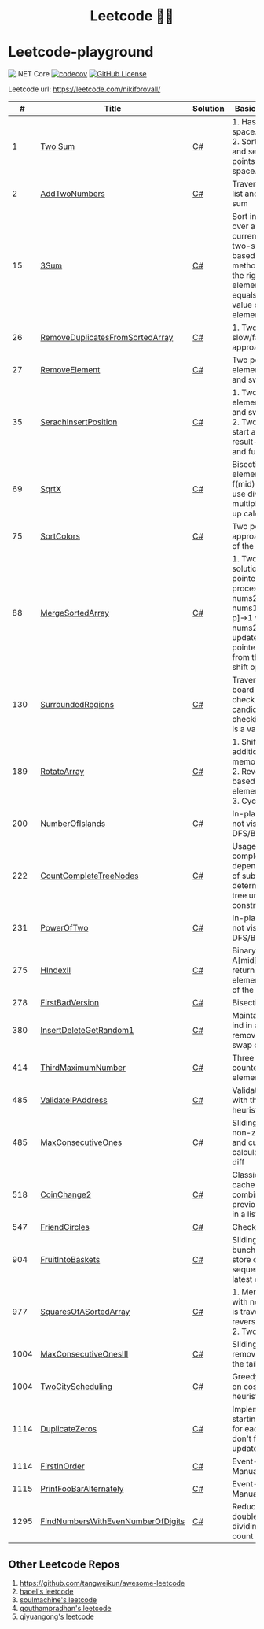 <h1 align="center">
  Leetcode 👨‍💻
</h1>

# Leetcode-playground

![.NET Core](https://github.com/NikiforovAll/leetcode-playground/workflows/.NET%20Core/badge.svg)
[![codecov](https://codecov.io/gh/NikiforovAll/leetcode-playground/branch/master/graph/badge.svg)](https://codecov.io/gh/NikiforovAll/leetcode-playground-template)
[![GitHub License](https://img.shields.io/github/license/nikiforovall/leetcode-playground)](./LICENSE.md)

Leetcode url: <https://leetcode.com/nikiforovall/>

| # | Title | Solution | Basic idea (One line) |
|---| ----- | -------- | --------------------- |
| 1 | [Two Sum](https://leetcode.com/problems/two-sum/) | [C#](https://github.com/NikiforovAll/leetcode-playground/blob/master/src/LeetCodeSolutions/1.two-sum.cs) | 1. Hash O(n) and O(n) space.<br/>2. Sort O(n * log n) and search with two points O(n) and O(1) space.|
| 2 | [AddTwoNumbers](https://leetcode.com/problems/add-two-numbers/) | [C#](https://github.com/NikiforovAll/leetcode-playground/blob/master/src/LeetCodeSolutions/2.add-two-numbers.cs) | Traverse single-linked list and do modulo 10 sum |
| 15 | [3Sum](https://leetcode.com/problems/3sum/) | [C#](https://github.com/NikiforovAll/leetcode-playground/blob/master/src/LeetCodeSolutions/15.3-sum.cs) | Sort initial array, loop over array and pick current element, solve two-sum problem based on two pointers method for array to the right of current element with *target* equals to negated value of current element|
| 26 | [RemoveDuplicatesFromSortedArray](https://leetcode.com/articles/remove-duplicates-from-sorted-array/) | [C#](https://github.com/NikiforovAll/leetcode-playground/blob/master/src/LeetCodeSolutions/26.remove-duplicates-from-sorted-array.cs) | 1. Two pointers, slow/fast runner approach |
| 27 | [RemoveElement](https://leetcode.com/problems/remove-element/) | [C#](https://github.com/NikiforovAll/leetcode-playground/blob/master/src/LeetCodeSolutions/27.remove-element.cs) | Two pointers, skip element at the end and swap at the start. </br> |
| 35 | [SerachInsertPosition](https://leetcode.com/problems/search-insert-position/) | [C#](https://github.com/NikiforovAll/leetcode-playground/blob/master/src/LeetCodeSolutions/35.search-insert-position.cs) | 1. Two pointers, skip element at the end and swap at the start. </br> 2. Two pointers, both start at the beginning result-sub-list pointer and full-scan pointer |
| 69 | [SqrtX](https://leetcode.com/problems/sqrtx/) | [C#](https://github.com/NikiforovAll/leetcode-playground/blob/master/src/LeetCodeSolutions/src\LeetCodeSolutions\69.sqrt-x.cs) | Bisection, lazy curr element calculation f(mid) < x < f(mid+1), use division instead of multiplication to speed up calculation |
| 75 | [SortColors](https://leetcode.com/problems/sort-colors/) | [C#](https://github.com/NikiforovAll/leetcode-playground/blob/master/src/LeetCodeSolutions/src\LeetCodeSolutions\75.sort-colors.cs) | Two pointers approach, fill the rest of the array with 1 |
| 88 | [MergeSortedArray](https://leetcode.com/problems/3sum/) | [C#](https://github.com/NikiforovAll/leetcode-playground/blob/master/src/LeetCodeSolutions/88.merge-sorted-array.cs) | 1. Two pointers solution, store pointers to latest not processed in nums1, nums2 (=p,q). Shift nums1[pos..pos+m-p]->1 when item from nums2 is written and update p,q 2. Two pointers solution, start from the end to avoid shift operation|
| 130 | [SurroundedRegions](https://leetcode.com/problems/surrounded-regions) | [C#](https://github.com/NikiforovAll/leetcode-playground/blob/master/src/LeetCodeSolutions/130.surrounded-regions.cs) | Traverse inner part of board and use dfs to check potential candidates for checking, commit if it is a valid group |
| 189 | [RotateArray](https://leetcode.com/problems/rotate-array) | [C#](https://github.com/NikiforovAll/leetcode-playground/blob/master/src/LeetCodeSolutions/189.rotate-array.cs) | 1. Shifting with additional O(k) memory </br> 2. Reverse in-place based on pivot element </br> 3. Cyclic replacement |
| 200 | [NumberOfIslands](https://leetcode.com/problems/number-of-islands) | [C#](https://github.com/NikiforovAll/leetcode-playground/blob/master/src/LeetCodeSolutions/200.number-of-islands.cs) | In-place uncheck of not visited islands via DFS/BFS |
| 222 | [CountCompleteTreeNodes](https://leetcode.com/problems/count-complete-tree-nodes) | [C#](https://github.com/NikiforovAll/leetcode-playground/blob/master/src/LeetCodeSolutions/src\LeetCodeSolutions\222.count-complete-tree-nodes.cs) | Usage of property of complete tree, depending on height of subtree we could determine the part of tree under construction |
| 231 | [PowerOfTwo](https://leetcode.com/problems/power-of-two) | [C#](https://github.com/NikiforovAll/leetcode-playground/blob/master/src/LeetCodeSolutions/231.power-of-two.cs) | In-place uncheck of not visited islands via DFS/BFS |
| 275 | [HIndexII](https://leetcode.com/problems/h-index-ii) | [C#](https://github.com/NikiforovAll/leetcode-playground/blob/master/src/LeetCodeSolutions/275.h-index-ii.cs) | Binary search for first A\[mid\] >= N - mind, return number of elements to the right of the pointer |
| 278 | [FirstBadVersion](https://leetcode.com/problems/first-bad-version) | [C#](https://github.com/NikiforovAll/leetcode-playground/blob/master/src/LeetCodeSolutions/278.first-bad-version.cs) | Bisection |
| 380 | [InsertDeleteGetRandom1](https://leetcode.com/problems/insert-delete-getrandom-o1/description/) | [C#](https://github.com/NikiforovAll/leetcode-playground/blob/master/src/LeetCodeSolutions/380.insert-delete-get-random-o-1.cs) | Maintain map(val -> ind in array) + list, removal is based on swap of last element |
| 414 | [ThirdMaximumNumber](https://leetcode.com/problems/third-maximum-number/description/) | [C#](https://github.com/NikiforovAll/leetcode-playground/blob/master/src/LeetCodeSolutions/414.third-maximum-number.cs) | Three consecutive counters, stored element shift |
| 485 | [ValidateIPAddress](https://leetcode.com/problems/validate-ip-address/description/) | [C#](https://github.com/NikiforovAll/leetcode-playground/blob/master/src/LeetCodeSolutions/468.validate-ip-address.cs) | Validation pipeline with the list of heuristics |
| 485 | [MaxConsecutiveOnes](https://leetcode.com/problems/third-maximum-number/description/) | [C#](https://github.com/NikiforovAll/leetcode-playground/blob/master/src/LeetCodeSolutions/485.max-consecutive-ones.cs) | Sliding window for non-zero part of array and current sum calculation as index diff |
| 518 | [CoinChange2](https://leetcode.com/problems/coin-change-2) | [C#](https://github.com/NikiforovAll/leetcode-playground/blob/master/src/LeetCodeSolutions/518.coin-change-2.cs) | Classic DP problem, cache total combinations of previous subproblems in a list |
| 547 | [FriendCircles](https://leetcode.com/problems/friend-circles) | [C#](https://github.com/NikiforovAll/leetcode-playground/blob/master/src/LeetCodeSolutions/547.friend-circles.cs) | Checked DFS nodes |
| 904 | [FruitIntoBaskets](https://leetcode.com/problems/fruit-into-baskets) | [C#](https://github.com/NikiforovAll/leetcode-playground/blob/master/src/LeetCodeSolutions/904.fruit-into-baskets.cs) | Sliding window, a bunch of pointers to store consecutive sequence of previous latest element |
| 977 | [SquaresOfASortedArray](https://leetcode.com/problems/squares-of-a-sorted-array) | [C#](https://github.com/NikiforovAll/leetcode-playground/blob/master/src/LeetCodeSolutions/977.squares-of-a-sorted-array.cs) | 1. Merge sort, array with negative numbers is traversed in a reversed manner </br> 2. Two pointers |
| 1004 | [MaxConsecutiveOnesIII](https://leetcode.com/problems/max-consecutive-ones-iii) | [C#](https://github.com/NikiforovAll/leetcode-playground/blob/master/src/LeetCodeSolutions/1004.max-consecutive-ones-iii.cs) | Sliding window, remove elements from the tail |
| 1004 | [TwoCityScheduling](https://leetcode.com/problems/two-city-scheduling) | [C#](https://github.com/NikiforovAll/leetcode-playground/blob/master/src/LeetCodeSolutions/1029.two-city-scheduling.cs) | Greedy solution based on costs difference heuristic + sorting |
| 1114 | [DuplicateZeros](https://leetcode.com/problems/duplicate-zeros/) | [C#](https://github.com/NikiforovAll/leetcode-playground/blob/master/src/LeetCodeSolutions/1089.duplicate-zeros.cs) | Implement array shift starting from the end for each zero element, don't forget to skip updated zero |
| 1114 | [FirstInOrder](https://leetcode.com/problems/print-in-order/) | [C#](https://github.com/NikiforovAll/leetcode-playground/blob/master/src/LeetCodeSolutions/1114.print-in-order.cs) | Event-based blocking ManualResetEventSlim |
| 1115 | [PrintFooBarAlternately](https://leetcode.com/problems/print-foobar-alternately/description/) | [C#](https://github.com/NikiforovAll/leetcode-playground/blob/master/src/LeetCodeSolutions/1115.print-foo-bar-alternately.cs) | Event-based blocking ManualResetEventSlim |
| 1295 | [FindNumbersWithEvenNumberOfDigits](https://leetcode.com/problems/find-numbers-with-even-number-of-digits) | [C#](https://github.com/NikiforovAll/leetcode-playground/blob/master/src/LeetCodeSolutions/1295.find-numbers-with-even-number-of-digits.cs) | Reduce arr item to double digit by dividing by 100 and count |

## Other Leetcode Repos

1. <https://github.com/tangweikun/awesome-leetcode>
2. [haoel's leetcode](https://github.com/haoel/leetcode)
3. [soulmachine's leetcode](https://github.com/soulmachine/leetcode)
4. [gouthampradhan's leetcode](https://github.com/gouthampradhan/leetcode)
5. [qiyuangong's leetcode](https://github.com/qiyuangong/leetcode)
